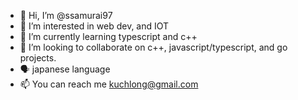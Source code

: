 - 👋 Hi, I’m @ssamurai97
- 👀 I’m interested in web dev, and IOT
- 🌱 I’m currently learning typescript and c++
- 💞️ I’m looking to collaborate on  c++, javascript/typescript, and go projects.
-  🗣 japanese language 
- 📫 You can reach me kuchlong@gmail.com

<!---
ssamurai97/ssamurai97 is a ✨ special ✨ repository because its `README.md` (this file) appears on your GitHub profile.
You can click the Preview link to take a look at your changes.
--->
